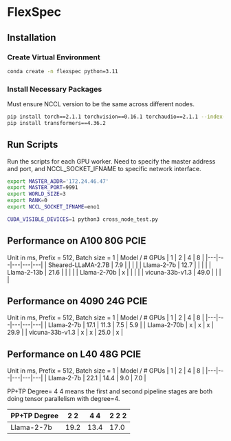 # FlexSpec
## Installation
### Create Virtual Environment
``` bash
conda create -n flexspec python=3.11
```

### Install Necessary Packages
Must ensure NCCL version to be the same across different nodes.

``` bash
pip install torch==2.1.1 torchvision==0.16.1 torchaudio==2.1.1 --index-url https://download.pytorch.org/whl/cu118
pip install transformers==4.36.2
```

## Run Scripts
Run the scripts for each GPU worker. Need to specify the master address and port, and NCCL_SOCKET_IFNAME to specific network interface.
``` bash
export MASTER_ADDR='172.24.46.47'
export MASTER_PORT=9991
export WORLD_SIZE=3
export RANK=0
export NCCL_SOCKET_IFNAME=eno1

CUDA_VISIBLE_DEVICES=1 python3 cross_node_test.py
```


## Performance on A100 80G PCIE
Unit in ms, Prefix = 512, Batch size = 1
| Model / # GPUs | 1 | 2 | 4 | 8 |
|---|---|---|---|---|
| Sheared-LLaMA-2.7B  |  7.9 |   |   |  |
| Llama-2-7b  | 12.7  |   |   |   |
| Llama-2-13b  | 21.6 |   |   |   |
| Llama-2-70b | x  |   |   |   |
| vicuna-33b-v1.3 | 49.0  |   |   |   |

## Performance on 4090 24G PCIE
Unit in ms, Prefix = 512, Batch size = 1
| Model / # GPUs | 1 | 2 | 4 | 8 |
|---|---|---|---|---|
| Llama-2-7b  | 17.1  | 11.3  | 7.5  | 5.9  |
| Llama-2-70b | x  |  x | x  | 29.9  |
| vicuna-33b-v1.3 | x  | x  | 25.0  | x  |

## Performance on L40 48G PCIE
Unit in ms, Prefix = 512, Batch size = 1
| Model / # GPUs | 1 | 2 | 4 | 8 |
|---|---|---|---|---|
| Llama-2-7b  | 22.1  | 14.4  | 9.0  | 7.0  |
<!-- | Llama-2-70b | x  |  x | x  | x  | -->

PP+TP Degree= 4 4 means the first and second pipeline stages are both doing tensor parallelism with degree=4.

| PP+TP Degree | 2 2 | 4 4 | 2 2 2 |
|---|---|---|---|
| Llama-2-7b  | 19.2  | 13.4  | 17.0 |
